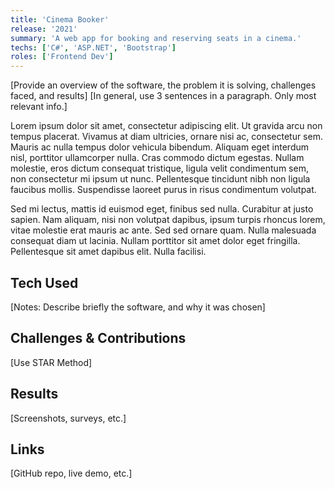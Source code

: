 ```yaml
---
title: 'Cinema Booker'
release: '2021'
summary: 'A web app for booking and reserving seats in a cinema.'
techs: ['C#', 'ASP.NET', 'Bootstrap']
roles: ['Frontend Dev']
---
```

[Provide an overview of the software, the problem it is solving, challenges faced, and results]
[In general, use 3 sentences in a paragraph. Only most relevant info.]

Lorem ipsum dolor sit amet, consectetur adipiscing elit. Ut gravida arcu non tempus placerat. Vivamus at diam ultricies, ornare nisi ac, consectetur sem. Mauris ac nulla tempus dolor vehicula bibendum. Aliquam eget interdum nisl, porttitor ullamcorper nulla. Cras commodo dictum egestas. Nullam molestie, eros dictum consequat tristique, ligula velit condimentum sem, non consectetur mi ipsum ut nunc. Pellentesque tincidunt nibh non ligula faucibus mollis. Suspendisse laoreet purus in risus condimentum volutpat.

Sed mi lectus, mattis id euismod eget, finibus sed nulla. Curabitur at justo sapien. Nam aliquam, nisi non volutpat dapibus, ipsum turpis rhoncus lorem, vitae molestie erat mauris ac ante. Sed sed ornare quam. Nulla malesuada consequat diam ut lacinia. Nullam porttitor sit amet dolor eget fringilla. Pellentesque sit amet dapibus elit. Nulla facilisi.

## Tech Used
[Notes: Describe briefly the software, and why it was chosen]

## Challenges & Contributions
[Use STAR Method]

## Results
[Screenshots, surveys, etc.]

## Links
[GitHub repo, live demo, etc.]
